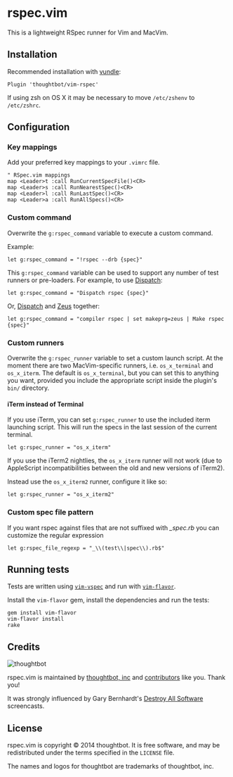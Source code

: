 # rspec.vim

This is a lightweight RSpec runner for Vim and MacVim.

## Installation

Recommended installation with [vundle](https://github.com/gmarik/vundle):

```vim
Plugin 'thoughtbot/vim-rspec'
```

If using zsh on OS X it may be necessary to move `/etc/zshenv` to `/etc/zshrc`.

## Configuration

### Key mappings

Add your preferred key mappings to your `.vimrc` file.

```vim
" RSpec.vim mappings
map <Leader>t :call RunCurrentSpecFile()<CR>
map <Leader>s :call RunNearestSpec()<CR>
map <Leader>l :call RunLastSpec()<CR>
map <Leader>a :call RunAllSpecs()<CR>
```

### Custom command

Overwrite the `g:rspec_command` variable to execute a custom command.

Example:

```vim
let g:rspec_command = "!rspec --drb {spec}"
```

This `g:rspec_command` variable can be used to support any number of test
runners or pre-loaders. For example, to use
[Dispatch](https://github.com/tpope/vim-dispatch):

```vim
let g:rspec_command = "Dispatch rspec {spec}"
```
Or, [Dispatch](https://github.com/tpope/vim-dispatch) and
[Zeus](https://github.com/burke/zeus) together:

```vim
let g:rspec_command = "compiler rspec | set makeprg=zeus | Make rspec {spec}"
```

### Custom runners

Overwrite the `g:rspec_runner` variable to set a custom launch script. At the
moment there are two MacVim-specific runners, i.e. `os_x_terminal` and
`os_x_iterm`. The default is `os_x_terminal`, but you can set this to anything
you want, provided you include the appropriate script inside the plugin's
`bin/` directory.

#### iTerm instead of Terminal

If you use iTerm, you can set `g:rspec_runner` to use the included iterm
launching script. This will run the specs in the last session of the current
terminal.

```vim
let g:rspec_runner = "os_x_iterm"
```

If you use the iTerm2 nightlies, the `os_x_iterm` runner will not work
(due to AppleScript incompatibilities between the old and new versions of iTerm2).

Instead use the `os_x_iterm2` runner, configure it like so:

```vim
let g:rspec_runner = "os_x_iterm2"
```

### Custom spec file pattern

If you want rspec against files that are not suffixed with *_spec.rb* you can
customize the regular expression

```vim
let g:rspec_file_regexp = "_\\(test\\|spec\\).rb$"
```

## Running tests

Tests are written using [`vim-vspec`](https://github.com/kana/vim-vspec)
and run with [`vim-flavor`](https://github.com/kana/vim-flavor).

Install the `vim-flavor` gem, install the dependencies and run the tests:

```
gem install vim-flavor
vim-flavor install
rake
```

Credits
-------

![thoughtbot](http://thoughtbot.com/images/tm/logo.png)

rspec.vim is maintained by [thoughtbot, inc](http://thoughtbot.com/community)
and [contributors](https://github.com/thoughtbot/vim-rspec/graphs/contributors)
like you. Thank you!

It was strongly influenced by Gary Bernhardt's [Destroy All
Software](https://www.destroyallsoftware.com/screencasts) screencasts.

## License

rspec.vim is copyright © 2014 thoughtbot. It is free software, and may be
redistributed under the terms specified in the `LICENSE` file.

The names and logos for thoughtbot are trademarks of thoughtbot, inc.
